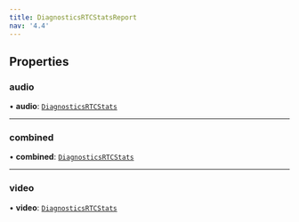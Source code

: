 ```yaml
---
title: DiagnosticsRTCStatsReport
nav: '4.4'
---
```


## Properties

### audio

• **audio**: [`DiagnosticsRTCStats`](/api-reference/javascript/v2/interfaces/DiagnosticsRTCStats)

---

### combined

• **combined**: [`DiagnosticsRTCStats`](/api-reference/javascript/v2/interfaces/DiagnosticsRTCStats)

---

### video

• **video**: [`DiagnosticsRTCStats`](/api-reference/javascript/v2/interfaces/DiagnosticsRTCStats)
